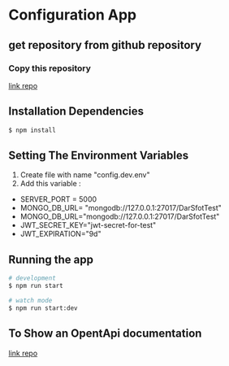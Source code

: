 
# Configuration App 

## get repository from github repository
### Copy this repository
[link repo](https://github.com/Kutaiba27/Kutaiba27-Darsoft-Technical-Assignment.git)


## Installation Dependencies

```bash
$ npm install
```


## Setting The Environment Variables
1. Create file with name "config.dev.env"
2. Add this variable :
- SERVER_PORT = 5000
- MONGO_DB_URL= "mongodb://127.0.0.1:27017/DarSfotTest"
- MONGO_DB_URL="mongodb://127.0.0.1:27017/DarSfotTest"
- JWT_SECRET_KEY="jwt-secret-for-test"
- JWT_EXPIRATION="9d"

## Running the app

```bash
# development
$ npm run start

# watch mode
$ npm run start:dev

```
## To Show an OpentApi documentation
[link repo](http://localhost:5000/api)

